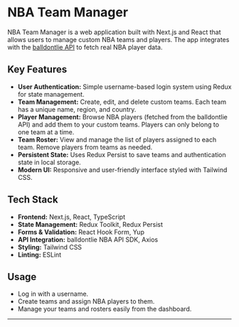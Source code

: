 # NBA Team Manager

NBA Team Manager is a web application built with Next.js and React that allows users to manage custom NBA teams and players. The app integrates with the [balldontlie API](https://www.balldontlie.io/) to fetch real NBA player data.

## Key Features

- **User Authentication:** Simple username-based login system using Redux for state management.
- **Team Management:** Create, edit, and delete custom teams. Each team has a unique name, region, and country.
- **Player Management:** Browse NBA players (fetched from the balldontlie API) and add them to your custom teams. Players can only belong to one team at a time.
- **Team Roster:** View and manage the list of players assigned to each team. Remove players from teams as needed.
- **Persistent State:** Uses Redux Persist to save teams and authentication state in local storage.
- **Modern UI:** Responsive and user-friendly interface styled with Tailwind CSS.

## Tech Stack

- **Frontend:** Next.js, React, TypeScript
- **State Management:** Redux Toolkit, Redux Persist
- **Forms & Validation:** React Hook Form, Yup
- **API Integration:** balldontlie NBA API SDK, Axios
- **Styling:** Tailwind CSS
- **Linting:** ESLint

## Usage

- Log in with a username.
- Create teams and assign NBA players to them.
- Manage your teams and rosters easily from the dashboard.

---
